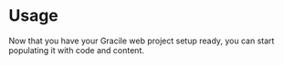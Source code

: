 # <i-c o='ph:info-duotone'></i-c>Usage

Now that you have your Gracile web project setup ready,
you can start populating it with code and content.
